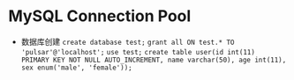 # MySQL Connection Pool

* 数据库创建
  `create database test;`
  `grant all ON test.* TO 'pulsar'@'localhost';`
  `use test;`
  `create table user(id int(11) PRIMARY KEY NOT NULL AUTO_INCREMENT, name varchar(50), age int(11), sex enum('male', 'female'));`